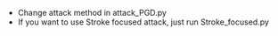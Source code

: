 - Change attack method in attack_PGD.py
- If you want to use Stroke focused attack, just run Stroke_focused.py
